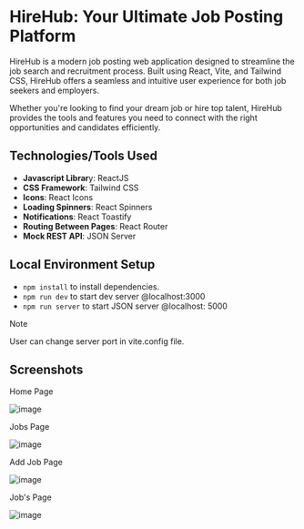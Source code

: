# HireHub: Your Ultimate Job Posting Platform

HireHub is a modern job posting web application designed to streamline the job search and recruitment process. Built using React, Vite, and Tailwind CSS, HireHub offers a seamless and intuitive user experience for both job seekers and employers.

Whether you're looking to find your dream job or hire top talent, HireHub provides the tools and features you need to connect with the right opportunities and candidates efficiently.

## Technologies/Tools Used
- **Javascript Librar**y: ReactJS
- **CSS Framework**: Tailwind CSS
- **Icons**: React Icons
- **Loading Spinners**: React Spinners
- **Notifications**: React Toastify
- **Routing Between Pages**: React Router
- **Mock REST API**: JSON Server

## Local Environment Setup
- `npm install` to install dependencies.
- `npm run dev` to start dev server @localhost:3000
- `npm run server` to start JSON server @localhost: 5000

> [!NOTE]
> User can change server port in vite.config file.

## Screenshots
Home Page

![image](https://github.com/Ryanprogramming101/HireHub/assets/81804247/fc46b5cd-3412-40bb-bf8b-1dc261a49e46)

Jobs Page

![image](https://github.com/Ryanprogramming101/HireHub/assets/81804247/5141392b-b7e3-4b20-a9a0-14ba9c76d243)

Add Job Page

![image](https://github.com/Ryanprogramming101/HireHub/assets/81804247/2f22dc33-b38f-4632-bd57-ad24b646687b)

Job's Page

![image](https://github.com/Ryanprogramming101/HireHub/assets/81804247/50279e0a-9b47-4f2a-8dbc-cd242fef010a)


